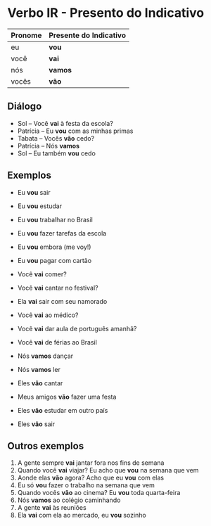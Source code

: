 # Verbo IR - Presento do Indicativo

| Pronome | Presente do Indicativo |
| --      | --                     |
| eu      | **vou**                |
| você    | **vai**                |
| nós     | **vamos**              |
| vocês   | **vão**                |

## Diálogo

* Sol – Você **vai** à festa da escola?
* Patrícia – Eu **vou** com as minhas primas
* Tabata – Vocês **vão** cedo?
* Patrícia – Nós **vamos**
* Sol – Eu também **vou** cedo

## Exemplos

* Eu **vou** sair
* Eu **vou** estudar
* Eu **vou** trabalhar no Brasil
* Eu **vou** fazer tarefas da escola
* Eu **vou** embora (me voy!)
* Eu **vou** pagar com cartão

* Você **vai** comer?
* Você **vai** cantar no festival?
* Ela **vai** sair com seu namorado
* Você **vai** ao médico?
* Você **vai** dar aula de português amanhã?
* Você **vai** de férias ao Brasil

* Nós **vamos** dançar
* Nós **vamos** ler

* Eles **vão** cantar
* Meus amigos **vão** fazer uma festa
* Eles **vão** estudar em outro país
* Eles **vão** sair

## Outros exemplos

1. A gente sempre **vai** jantar fora nos fins de semana
2. Quando você **vai** viajar? Eu acho que **vou** na semana que vem
3. Aonde elas **vão** agora? Acho que eu **vou** com elas
4. Eu só **vou** fazer o trabalho na semana que vem
5. Quando vocês **vão** ao cinema? Eu **vou** toda quarta-feira
6. Nós **vamos** ao colégio caminhando
7. A gente **vai** às reuniões
8. Ela **vai** com ela ao mercado, eu **vou** sozinho
